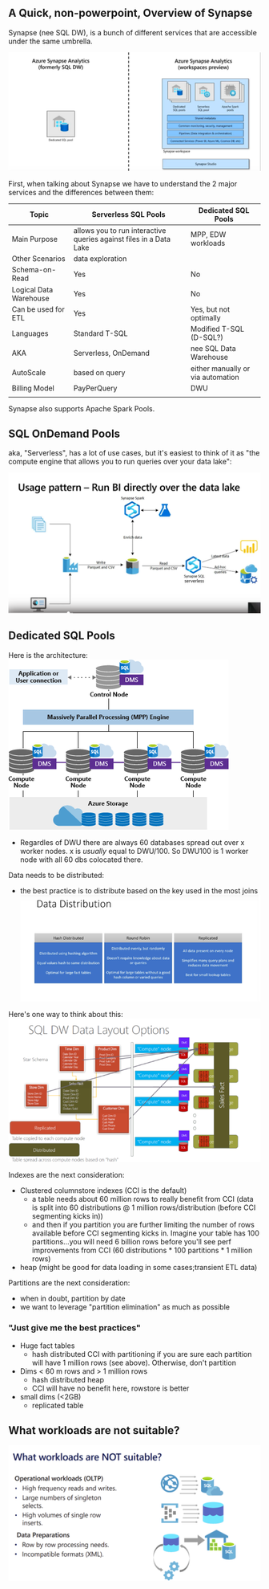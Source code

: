 ## A Quick, non-powerpoint, Overview of Synapse

Synapse (nee SQL DW), is a bunch of different services that are accessible under the same umbrella.  

![](./img/overview.png)

First, when talking about Synapse we have to understand the 2 major services and the differences between them:  

| Topic 	| Serverless SQL Pools 	| Dedicated SQL Pools |
|-	|-	|-|
| Main Purpose 	|allows you to run interactive queries against files in a Data Lake  	| MPP, EDW workloads 	|
| Other Scenarios 	| data exploration  	|  	|
| Schema-on-Read	| Yes  	| No 	|
| Logical Data Warehouse	| Yes  	| No 	|
| Can be used for ETL	| Yes  	| Yes, but not optimally 	|
| Languages 	| Standard T-SQL 	| Modified T-SQL (D-SQL?) 	|
| AKA 	| Serverless, OnDemand  	| nee SQL Data Warehouse 	|
| AutoScale 	| based on query  	| either manually or via automation 	|
| Billing Model 	| PayPerQuery  	|  DWU	|
|  	|   	|  	|

Synapse also supports Apache Spark Pools.  

## SQL OnDemand Pools

aka, "Serverless", has a lot of use cases, but it's easiest to think of it as "the compute engine that allows you to run queries over your data lake":

![](./img/pattern.png)

## Dedicated SQL Pools

Here is the architecture:  
![](./img/synapse-arch.png)
* Regardles of DWU there are always 60 databases spread out over x worker nodes.  x is _usually_ equal to DWU/100.  So DWU100 is 1 worker node with all 60 dbs colocated there.  

Data needs to be distributed:
* the best practice is to distribute based on the key used in the most joins
![](./img/dist.png)

Here's one way to think about this:  
![](./img/layout.png)

Indexes are the next consideration: 
* Clustered columnstore indexes (CCI is the default)
  * a table needs about 60 million rows to really benefit from CCI (data is split into 60 distributions @ 1 million rows/distribution (before CCI segmenting kicks in))
  * and then if you partition you are further limiting the number of rows available before CCI segmenting kicks in.  Imagine your table has 100 partitions...you will need 6 billion rows before you'll see perf improvements from CCI (60 distributions * 100 partitions * 1 million rows)
* heap (might be good for data loading in some cases;transient ETL data)

Partitions are the next consideration:
* when in doubt, partition by date
* we want to leverage "partition elimination" as much as possible

### "Just give me the best practices"

* Huge fact tables
  * hash distributed CCI with partitioning if you are sure each partition will have 1 million rows (see above).  Otherwise, don't partition
* Dims < 60 m rows and > 1 million rows
  * hash distributed heap
  * CCI will have no benefit here, rowstore is better
* small dims (<2GB)
  * replicated table

## What workloads are not suitable?

![](./img/not.png)
